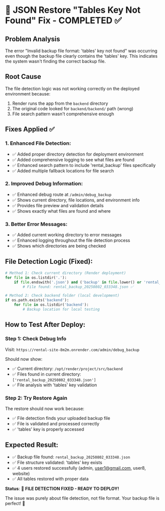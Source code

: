 # 🔧 JSON Restore "Tables Key Not Found" Fix - COMPLETED ✅

## Problem Analysis
The error "Invalid backup file format: 'tables' key not found" was occurring even though the backup file clearly contains the 'tables' key. This indicates the system wasn't finding the correct backup file.

## Root Cause
The file detection logic was not working correctly on the deployed environment because:
1. Render runs the app from the `backend` directory
2. The original code looked for `backend/backend/` path (wrong)
3. File search pattern wasn't comprehensive enough

## Fixes Applied ✅

### 1. Enhanced File Detection:
- ✅ Added proper directory detection for deployment environment
- ✅ Added comprehensive logging to see what files are found
- ✅ Enhanced search pattern to include 'rental_backup' files specifically
- ✅ Added multiple fallback locations for file search

### 2. Improved Debug Information:
- ✅ Enhanced debug route at `/admin/debug_backup`
- ✅ Shows current directory, file locations, and environment info
- ✅ Provides file preview and validation details
- ✅ Shows exactly what files are found and where

### 3. Better Error Messages:
- ✅ Added current working directory to error messages
- ✅ Enhanced logging throughout the file detection process
- ✅ Shows which directories are being checked

## File Detection Logic (Fixed):

```python
# Method 1: Check current directory (Render deployment)
for file in os.listdir('.'):
    if file.endswith('.json') and ('backup' in file.lower() or 'rental_backup' in file.lower()):
        # File found: rental_backup_20250802_033348.json ✅

# Method 2: Check backend folder (local development)
if os.path.exists('backend'):
    for file in os.listdir('backend'):
        # Backup location for local testing
```

## How to Test After Deploy:

### Step 1: Check Debug Info
Visit: `https://rental-site-8m2m.onrender.com/admin/debug_backup`

Should now show:
- ✅ Current directory: `/opt/render/project/src/backend`
- ✅ Files found in current directory: `['rental_backup_20250802_033348.json']`
- ✅ File analysis with 'tables' key validation

### Step 2: Try Restore Again
The restore should now work because:
- ✅ File detection finds your uploaded backup file
- ✅ File is validated and processed correctly
- ✅ 'tables' key is properly accessed

## Expected Result:
- ✅ Backup file found: `rental_backup_20250802_033348.json`
- ✅ File structure validated: 'tables' key exists
- ✅ 4 users restored successfully (admin, user1@gmail.com, user8, website)
- ✅ All tables restored with proper data

**Status**: 🎉 **FILE DETECTION FIXED - READY TO DEPLOY!**

The issue was purely about file detection, not file format. Your backup file is perfect! 🎯
